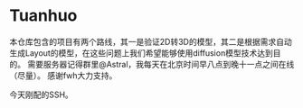 # Tuanhuo
本仓库包含的项目有两个路线，其一是验证2D转3D的模型，其二是根据需求自动生成Layout的模型，在这些问题上我们希望能够使用diffusion模型技术达到目的。
需要服务器记得群里@Astral，我每天在北京时间早八点到晚十一点之间在线（尽量）。
感谢fwh大力支持。

今天刚配的SSH。
